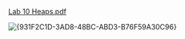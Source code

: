 [Lab 10 Heaps.pdf](https://github.com/user-attachments/files/17968426/Lab.10.Heaps.pdf)


![{931F2C1D-3AD8-48BC-ABD3-B76F59A30C96}](https://github.com/user-attachments/assets/edce006f-4234-4b05-870f-85cd0ad7b151)
